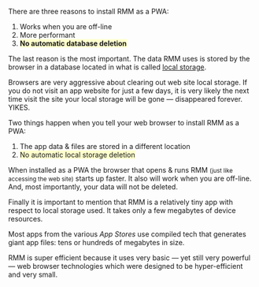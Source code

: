 <p>There are three reasons to install RMM as a PWA:</p>

<ol>
<li>Works when you are off-line</li>
<li>More performant</li>
<li><b><span style="background-color:#ffffcc">No automatic database deletion</b></span></li>
</ol>

<p>The last reason is the most important. The data RMM uses is stored by the browser in a database located in what is called <u>local storage</u>.</p>

<p>Browsers are very aggressive about clearing out web site local storage. If you do not visit an app website for just a few days, it is very likely the next time visit the site your local storage will be gone &#151; disappeared forever. YIKES.</p>

<p>Two things happen when you tell your web browser to install RMM as a PWA:</p>

<ol>
<li>The app data &amp; files are stored in a different location</li>
<li><span style="background-color:#ffffcc">No automatic local storage deletion</span></li>
</ol>

<p>When installed as a PWA the browser that opens &amp; runs RMM <span style="font-size:85%">(just like accessing the web site)</span> starts up faster.  It also will work when you are off-line. And, most importantly, your data will not be deleted.</p>

<p>Finally it is important to mention that RMM is a relatively tiny app with respect to local storage used. It takes only a few megabytes of device resources.</p>

<p>Most apps from the various <i>App Stores</i> use compiled tech that generates giant app files: tens or hundreds of megabytes in size.</p>

<p>RMM is super efficient because it uses very basic &#151; yet still very powerful &#151; web browser technologies which were designed to be hyper-efficient and very small.</p>
